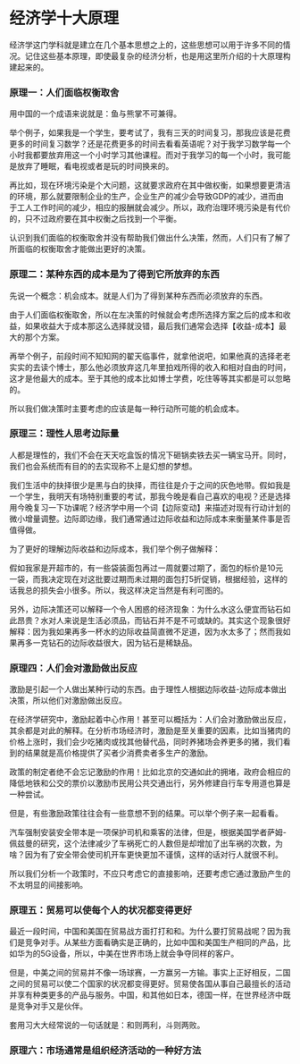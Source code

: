 # 经济学十大原理
经济学这门学科就是建立在几个基本思想之上的，这些思想可以用于许多不同的情况。记住这些基本原理，即使最复杂的经济分析，也是用这里所介绍的十大原理构建起来的。

### 原理一：人们面临权衡取舍
用中国的一个成语来说就是：鱼与熊掌不可兼得。

举个例子，如果我是一个学生，要考试了，我有三天的时间复习，那我应该是花费更多的时间复习数学？还是花费更多的时间去看看英语呢？对于我学习数学每一个小时我都要放弃用这一个小时学习其他课程。而对于我学习的每一个小时，我可能是放弃了睡眠，看电视或者是玩的时间换来的。

再比如，现在环境污染是个大问题，这就要求政府在其中做权衡，如果想要更清洁的环境，那么就要限制企业的生产，企业生产的减少会导致GDP的减少，进而由于工人工作时间的减少，相应的报酬就会减少。所以，政府治理环境污染是有代价的，只不过政府要在其中权衡之后找到一个平衡。

认识到我们面临的权衡取舍并没有帮助我们做出什么决策，然而，人们只有了解了所面临的权衡取舍才能做出更好的决策。

### 原理二：某种东西的成本是为了得到它所放弃的东西
先说一个概念：机会成本。就是人们为了得到某种东西而必须放弃的东西。

由于人们面临权衡取舍，所以在左决策的时候就会考虑所选择方案之后的成本和收益，如果收益大于成本那这么选择就没错，最后我们通常会选择【收益-成本】最大的那个方案。

再举个例子，前段时间不知知网的翟天临事件，就拿他说吧，如果他真的选择老老实实的去读个博士，那么他必须放弃这几年里拍戏所得的收入和相对自由的时间，这才是他最大的成本。至于其他的成本比如博士学费，吃住等等其实都是可以忽略的。

所以我们做决策时主要考虑的应该是每一种行动所可能的机会成本。

### 原理三：理性人思考边际量
人都是理性的，我们不会在天天吃盒饭的情况下砸锅卖铁去买一辆宝马开。同时，我们也会系统而有目的的去实现称不上是幻想的梦想。

我们生活中的抉择很少是黑与白的抉择，而往往是介于之间的灰色地带。假如我是一个学生，我明天有场特别重要的考试，那我今晚是看自己喜欢的电视？还是选择用今晚复习一下功课呢？经济学中用一个词【边际变动】来描述对现有行动计划的微小增量调整。边际即边缘，我们通常通过边际收益和边际成本来衡量某件事是否值得做。

为了更好的理解边际收益和边际成本，我们举个例子做解释：

假如我家是开超市的，有一些袋装面包再过一周就要过期了，面包的标价是10元一袋，而我决定现在对这批要过期而未过期的面包打5折促销，根据经验，这样的话我总的损失会小很多。所以，我这样决定当然是有利可图的。

另外，边际决策还可以解释一个令人困惑的经济现象：为什么水这么便宜而钻石如此昂贵？水对人来说是生活必须品，而钻石并不是不可或缺的。其实这个现象很好解释：因为我如果再多一杯水的边际收益简直微不足道，因为水太多了；然而我如果再多一克钻石的边际收益很大，因为钻石是稀缺品。

### 原理四：人们会对激励做出反应
激励是引起一个人做出某种行动的东西。由于理性人根据边际收益-边际成本做出决策，所以他们对激励做出反应。

在经济学研究中，激励起着中心作用！甚至可以概括为：人们会对激励做出反应，其余都是对此的解释。在分析市场经济时，激励是至关重要的因素，比如当猪肉的价格上涨时，我们会少吃猪肉或找其他替代品，同时养猪场会养更多的猪，我们看到的结果就是高价格提供了买者少消费卖者多生产的激励。

政策的制定者绝不会忘记激励的作用！比如北京的交通如此的拥堵，政府会相应的降低地铁和公交的票价以激励市民用公共交通出行，另外修建自行车专用道也算是一种尝试。

但是，有些激励政策往往会有一些意想不到的结果。可以举个例子来一起看看。

汽车强制安装安全带本是一项保护司机和乘客的法律，但是，根据美国学者萨姆-佩兹曼的研究，这个法律减少了车祸死亡的人数但是却增加了出车祸的次数，为啥？因为有了安全带会使司机开车更快更加不谨慎，这样的话对行人就很不利。

所以我们分析一个政策时，不应只考虑它的直接影响，还要考虑它通过激励产生的不太明显的间接影响。

### 原理五：贸易可以使每个人的状况都变得更好
最近一段时间，中国和美国在贸易战方面打打和和。为什么要打贸易战呢？因为我们是竞争对手。从某些方面看确实是正确的，比如中国和美国生产相同的产品，比如华为的5G设备，所以，中美在世界市场上就会争夺同样的客户。

但是，中美之间的贸易并不像一场球赛，一方赢另一方输。事实上正好相反，二国之间的贸易可以使二个国家的状况都变得更好。贸易使各国从事自己最擅长的活动并享有种类更多的产品与服务。中国，和其他如日本，德国一样，在世界经济中既是竞争对手又是伙伴。

套用习大大经常说的一句话就是：和则两利，斗则两败。

### 原理六：市场通常是组织经济活动的一种好方法
